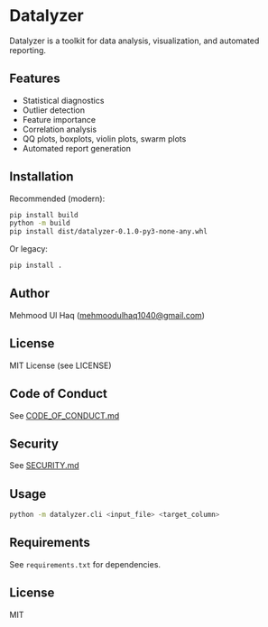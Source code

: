 # Datalyzer

Datalyzer is a toolkit for data analysis, visualization, and automated reporting.

## Features

- Statistical diagnostics
- Outlier detection
- Feature importance
- Correlation analysis
- QQ plots, boxplots, violin plots, swarm plots
- Automated report generation

## Installation

Recommended (modern):

```bash
pip install build
python -m build
pip install dist/datalyzer-0.1.0-py3-none-any.whl
```

Or legacy:

```bash
pip install .
```

## Author

Mehmood Ul Haq (<mehmoodulhaq1040@gmail.com>)

## License

MIT License (see LICENSE)

## Code of Conduct

See [CODE_OF_CONDUCT.md](CODE_OF_CONDUCT.md)

## Security

See [SECURITY.md](SECURITY.md)

## Usage

```bash
python -m datalyzer.cli <input_file> <target_column>
```

## Requirements

See `requirements.txt` for dependencies.

## License

MIT
